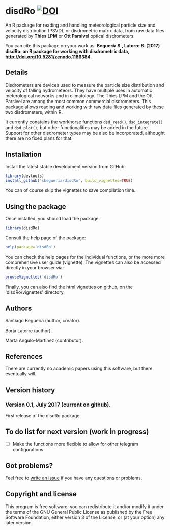 # disdRo [![DOI](https://zenodo.org/badge/97455750.svg)](https://zenodo.org/badge/latestdoi/97455750)

An R package for reading and handling meteorological particle size and
velocity distribution (PSVD), or disdrometric matrix data, from raw data
files generated by **Thies LPM** or **Ott Parsivel** optical disdrometers.

You can cite this package on your work as:
**Beguería S., Latorre B. (2017) disdRo: an R package for working with disdrometric data, http://doi.org/10.5281/zenodo.1186384**.



## Details

Disdrometers are devices used to measure the particle size distribution and
velocity of falling hydrometeors.
They have multiple uses in automatic meterological networks and in climatology.
The Thies LPM and the Ott Parsivel are among the most common commercial
disdrometers.
This package allows reading and working with raw data files generated by
these two disdrometers, within R.

It currently conatains the workhorse functions `dsd_read()`, `dsd_integrate()`
and `dsd_plot()`, but other functionalities may be added in the future.
Support for other disdrometer types may be also be incorporated, althought
there are no fixed plans for that.


## Installation

Install the latest stable development version from GitHub:

```r
library(devtools)
install_github('sbegueria/disdRo', build_vignettes=TRUE)
```
You can of course skip the vignettes to save compilation time.


## Using the package

Once installed, you should load the package:

```r
library(disdRo)
```

Consult the help page of the package:

```r
help(package='disdRo')
```
You can check the help pages for the individual functions, or the more more
comprehensive user guide (vignette).
The vignettes can also be accessed directly in your browser via:

```r
browseVignettes('disdRo')
```

Finally, you can also find the html vignettes on github, on the
'disdRo/vignettes' directory.



## Authors

Santiago Beguería (author, creator).

Borja Latorre (author).

Marta Angulo-Martínez (contributor).



## References

There are currently no academic papers using this software, but there eventually will.


## Version history

### Version 0.1, July 2017 (current on github).

First release of the disdRo package.



## To do list for next version (work in progress)

- [ ] Make the functions more flexible to allow for other telegram configurations



## Got problems?

Feel free to [write an issue](https://github.com/sbegueria/disdRo/issues)
if you have any questions or problems.


## Copyright and license

This program is free software: you can redistribute it and/or modify it under
the terms of the GNU General Public License as published by the Free Software
Foundation, either version 3 of the License, or (at your option) any later
version.
